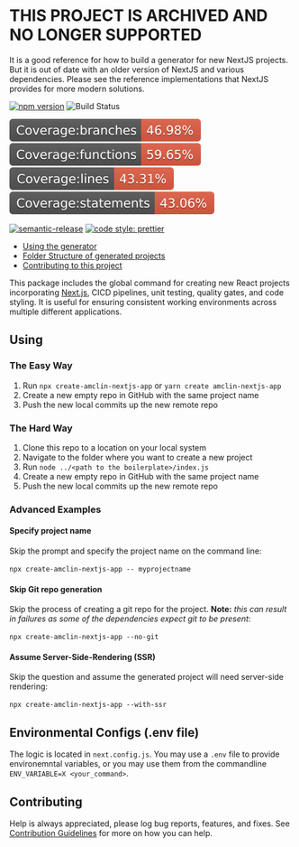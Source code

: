 # THIS PROJECT IS ARCHIVED AND NO LONGER SUPPORTED #
It is a good reference for how to build a generator for new NextJS projects. But it is out of date with an older version of NextJS and various dependencies. Please see the reference implementations that NextJS provides for more modern solutions.

[![npm version](https://badge.fury.io/js/create-amclin-nextjs-app.svg)](https://www.npmjs.com/create-amclin-nextjs-app)
![Build Status](https://github.com/amclin/react-project-boilerplate/workflows/Run%20Tests/badge.svg)

![Branch Code Coverage](./coverage/badge-branches.svg) ![Functions Code Coverage](./coverage/badge-functions.svg) ![Lines Code Coverage](./coverage/badge-lines.svg) ![Statements Code Coverage](./coverage/badge-statements.svg)

[![semantic-release](https://img.shields.io/badge/%20%20%F0%9F%93%A6%F0%9F%9A%80-semantic--release-e10079.svg)](https://github.com/semantic-release/semantic-release)
[![code style: prettier](https://img.shields.io/badge/code_style-prettier-ff69b4.svg?style=flat-square)](https://github.com/prettier/prettier)

- [Using the generator](#using)
- [Folder Structure of generated projects](./tree/master/templates/default)
- [Contributing to this project](./CONTRIBUTING.md)

This package includes the global command for creating new React projects incorporating [Next.js](https://github.com/zeit/next.js), CICD pipelines, unit testing, quality gates, and code styling. It is useful for ensuring consistent working environments across multiple different applications.

## Using

### The Easy Way

1. Run `npx create-amclin-nextjs-app` or `yarn create amclin-nextjs-app`
2. Create a new empty repo in GitHub with the same project name
3. Push the new local commits up the new remote repo

### The Hard Way

1. Clone this repo to a location on your local system
2. Navigate to the folder where you want to create a new project
3. Run `node ../<path to the boilerplate>/index.js`
4. Create a new empty repo in GitHub with the same project name
5. Push the new local commits up the new remote repo

### Advanced Examples

#### Specify project name

Skip the prompt and specify the project name on the command line:

`npx create-amclin-nextjs-app -- myprojectname`

#### Skip Git repo generation

Skip the process of creating a git repo for the project. **Note:** _this can result in failures as some of the dependencies expect git to be present_:

`npx create-amclin-nextjs-app --no-git`

#### Assume Server-Side-Rendering (SSR)

Skip the question and assume the generated project will need server-side rendering:

`npx create-amclin-nextjs-app --with-ssr`

## Environmental Configs (.env file)

The logic is located in `next.config.js`. You may use a `.env` file to provide environemntal variables, or you may use them from the commandline `ENV_VARIABLE=X <your_command>`.

## Contributing

Help is always appreciated, please log bug reports, features, and fixes. See [Contribution Guidelines](CONTRIBUTING.md) for more on how you can help.
